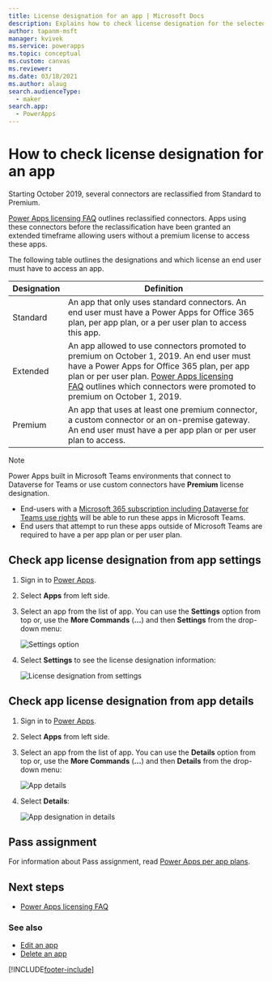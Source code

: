 ```yaml
---
title: License designation for an app | Microsoft Docs
description: Explains how to check license designation for the selected app
author: tapanm-msft
manager: kvivek
ms.service: powerapps
ms.topic: conceptual
ms.custom: canvas
ms.reviewer: 
ms.date: 03/18/2021
ms.author: alaug
search.audienceType: 
  - maker
search.app: 
  - PowerApps
---
```


# How to check license designation for an app

Starting October 2019, several connectors are reclassified from Standard to Premium.

[Power Apps licensing FAQ](/power-platform/admin/powerapps-flow-licensing-faq#office-365) outlines
reclassified connectors. Apps using these connectors before the
reclassification have been granted an extended timeframe allowing users
without a premium license to access these apps.

The following table outlines the designations and which license an end user must have to access an app.

| **Designation​** | **Definition**
|-|-|
| Standard​ | An app that only uses standard connectors. An end user must have a Power Apps for Office 365 plan, per app plan, or a per user plan to access this app.
| Extended​ | An app allowed to use connectors promoted to premium on October 1, 2019.​ An end user must have a Power Apps for Office 365 plan, per app plan or per user plan. [Power Apps licensing FAQ](/power-platform/admin/powerapps-flow-licensing-faq#office-365) outlines which connectors were promoted to premium on October 1, 2019.
| Premium​ | An app that uses at least one premium connector, a custom connector or an on-premise gateway. An end user must have a per app plan or per user plan to access.

> [!NOTE]
> Power Apps built in Microsoft Teams environments that connect to Dataverse for Teams or use custom connectors have **Premium** license designation.
> - End-users with a [Microsoft 365 subscription including Dataverse for Teams use rights](/power-platform/admin/powerapps-flow-licensing-faq#which-microsoft-365-subscriptions-include-dataverse-for-teams-and-power-virtual-agents-capabilities-with-teams) will be able to run these apps in Microsoft Teams. 
> - End users that attempt to run these apps outside of Microsoft Teams are required to have a per app plan or per user plan.

## Check app license designation from app settings

1. Sign in to [Power Apps](https://make.powerapps.com).

1. Select **Apps** from left side.

1. Select an app from the list of app. You can use the **Settings** option from top or, use the **More Commands** (**...**) and then **Settings** from the drop-down menu:

    ![Settings option](media/license-designation/app-settings.png)

1. Select **Settings** to see the license designation information:

    ![License designation from settings](media/license-designation/settings-license-designation.png)

## Check app license designation from app details

1. Sign in to [Power Apps](https://make.powerapps.com).

1. Select **Apps** from left side.

1. Select an app from the list of app. You can use the **Details** option from top or, use the **More Commands** (**...**) and then **Details** from the drop-down menu:

    ![App details](media/license-designation/app-details.png)

1. Select **Details**:

    ![App designation in details](media/license-designation/app-details-page.png)

## Pass assignment

For information about Pass assignment, read [Power Apps per app
plans](/power-platform/admin/about-powerapps-perapp#step-three-set-up-apps-to-use-per-app-plans).

## Next steps

- [Power Apps licensing FAQ](/power-platform/admin/powerapps-flow-licensing-faq)

### See also

- [Edit an app](edit-app.md)
- [Delete an app](delete-app.md)


[!INCLUDE[footer-include](../../includes/footer-banner.md)]
